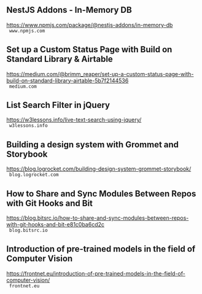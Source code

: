 ## NestJS Addons - In-Memory DB  
https://www.npmjs.com/package/@nestjs-addons/in-memory-db  
 ` www.npmjs.com`
  

## Set up a Custom Status Page with Build on Standard Library & Airtable  
https://medium.com/@brimm_reaper/set-up-a-custom-status-page-with-build-on-standard-library-airtable-5b7f2144536  
 ` medium.com`
  

## List Search Filter in jQuery  
https://w3lessons.info/live-text-search-using-jquery/  
 ` w3lessons.info`
  

## Building a design system with Grommet and Storybook  
https://blog.logrocket.com/building-design-system-grommet-storybook/  
 ` blog.logrocket.com`
  

## How to Share and Sync Modules Between Repos with Git Hooks and Bit  
https://blog.bitsrc.io/how-to-share-and-sync-modules-between-repos-with-git-hooks-and-bit-e81c0ba6cd2c  
 ` blog.bitsrc.io`
  

## Introduction of pre-trained models in the field of Computer Vision  
https://frontnet.eu/introduction-of-pre-trained-models-in-the-field-of-computer-vision/  
 ` frontnet.eu`
  

